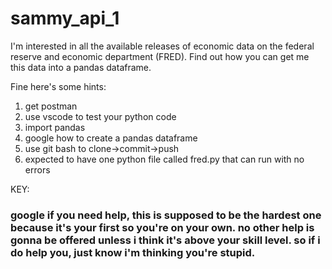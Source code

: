 # sammy_api_1
I'm interested in all the available releases of economic data on the federal reserve and economic department (FRED). Find out how you can get me this data into a pandas dataframe.

Fine here's some hints: 
1. get postman
2. use vscode to test your python code
3. import pandas
4. google how to create a pandas dataframe
5. use git bash to clone->commit->push 
6. expected to have one python file called fred.py that can run with no errors

KEY:
### google if you need help, this is supposed to be the hardest one because it's your first so you're on your own. no other help is gonna be offered unless i think it's above your skill level. so if i do help you, just know i'm thinking you're stupid. 
